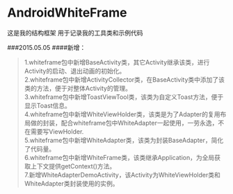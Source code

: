 # AndroidWhiteFrame
这是我的结构框架
用于记录我的工具类和示例代码

###2015.05.05
####新增：
>1.whiteframe包中新增BaseActivity类，其它Activity继承该类，进行Activity的启动、退出动画的初始化。<br>
>2.whiteframe包中新增ActivityCollector类，在BaseActivity类中添加了该类的方法，便于对整体Activity的管理。<br>
>3.whiteframe包中新增ToastViewTool类，该类为自定义Toast方法，便于显示Toast信息。<br>
>4.whiteframe包中新增WhiteViewHolder类，该类是为了Adapter的复用布局做的封装，配合whiteframe包中WhiteAdapter一起使用，一劳永逸，不在需要写ViewHolder.<br>
>5.whiteframe包中新增WhiteAdapter类，该类为封装BaseAdapter，简化了代码量。<br>
>6.whiteframe包中新增WhiteFrame类，该类继承Application，为全局获取上下文提供getContext()方法。<br>
>7.新增WhiteAdapterDemoActivity，该Activity为WhiteViewHolder类和WhiteAdapter类封装使用的实例。<br>
